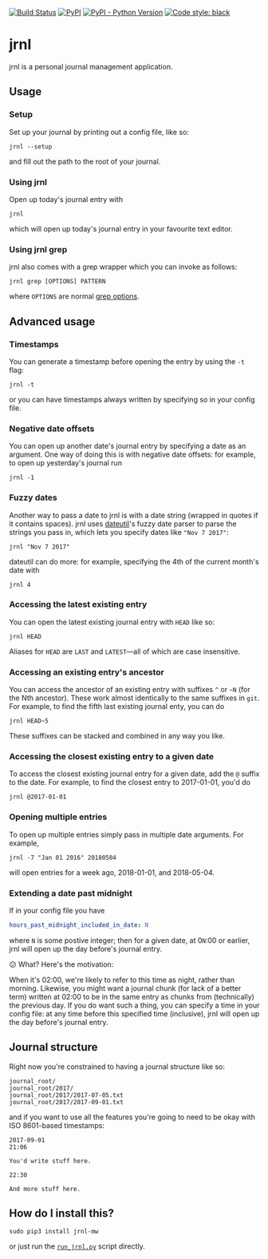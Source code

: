 [![Build Status](https://travis-ci.com/mwiens91/jrnl.svg?branch=master)](https://travis-ci.com/mwiens91/jrnl)
[![PyPI](https://img.shields.io/pypi/v/jrnl-mw.svg)](https://pypi.org/project/jrnl-mw/)
[![PyPI - Python Version](https://img.shields.io/pypi/pyversions/jrnl-mw.svg)](https://pypi.org/project/jrnl-mw/)
[![Code style: black](https://img.shields.io/badge/code%20style-black-000000.svg)](https://github.com/psf/black)


# jrnl

jrnl is a personal journal management application.

## Usage

### Setup

Set up your journal by printing out a config file, like so:

```
jrnl --setup
```

and fill out the path to the root of your journal.

### Using jrnl

Open up today's journal entry with

```
jrnl
```

which will open up today's journal entry in your favourite text editor.

### Using jrnl grep

jrnl also comes with a grep wrapper which you can invoke as follows:

```
jrnl grep [OPTIONS] PATTERN
```

where `OPTIONS` are normal [grep
options](http://man7.org/linux/man-pages/man1/grep.1.html).

## Advanced usage

### Timestamps

You can generate a timestamp before opening the entry by using the `-t` flag:

```
jrnl -t
```

or you can have timestamps always written by specifying so in your config file.

### Negative date offsets

You can open up another date's journal entry by specifying a date as an
argument. One way of doing this is with negative date offsets: for
example, to open up yesterday's journal run

```
jrnl -1
```

### Fuzzy dates

Another way to pass a date to jrnl is with a date string (wrapped in
quotes if it contains spaces). jrnl uses
[dateutil](https://github.com/dateutil/dateutil/)'s fuzzy date parser to
parse the strings you pass in, which lets you specify dates like ``"Nov
7 2017"``:

```
jrnl "Nov 7 2017"
```

dateutil can do more: for example, specifying the 4th of the current
month's date with

```
jrnl 4
```

### Accessing the latest existing entry

You can open the latest existing journal entry with `HEAD` like so:

```
jrnl HEAD
```

Aliases for `HEAD` are `LAST` and `LATEST`—all of which are case
insensitive.

### Accessing an existing entry's ancestor

You can access the ancestor of an existing entry with suffixes `^` or
`~N` (for the Nth ancestor). These work almost identically to the same
suffixes in `git`. For example, to find the fifth last existing journal
enty, you can do

```
jrnl HEAD~5
```

These suffixes can be stacked and combined in any way you like.

### Accessing the closest existing entry to a given date

To access the closest existing journal entry for a given date, add the
`@` suffix to the date. For example, to find the closest entry to
2017-01-01, you'd do

```
jrnl @2017-01-01
```

### Opening multiple entries

To open up multiple entries simply pass in multiple date arguments. For
example,

```
jrnl -7 "Jan 01 2016" 20180504
```

will open entries for a week ago, 2018-01-01, and 2018-05-04.

### Extending a date past midnight

If in your config file you have

```yaml
hours_past_midnight_included_in_date: N
```

where `N` is some postive integer; then for a given date, at 0`N`:00 or
earlier, jrnl will open up the day before's journal entry.

:confused: What? Here's the motivation:

When it's 02:00, we're likely to refer to this time as night, rather
than morning. Likewise, you might want a journal chunk (for lack of a
better term) written at 02:00 to be in the same entry as chunks from
(technically) the previous day. If you do want such a thing, you can
specify a time in your config file: at any time before this specified
time (inclusive), jrnl will open up the day before's journal entry.

## Journal structure

Right now you're constrained to having a journal structure like so:

```
journal_root/
journal_root/2017/
journal_root/2017/2017-07-05.txt
journal_root/2017/2017-09-01.txt
```

and if you want to use all the features you're going to need to be okay
with ISO 8601-based timestamps:

```
2017-09-01
21:06

You'd write stuff here.

22:30

And more stuff here.
```

## How do I install this?

```
sudo pip3 install jrnl-mw
```

or just run the [`run_jrnl.py`](run_jrnl.py) script directly.
